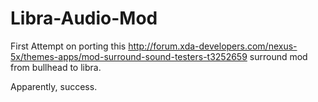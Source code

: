 # Libra-Audio-Mod

First Attempt on porting this http://forum.xda-developers.com/nexus-5x/themes-apps/mod-surround-sound-testers-t3252659 surround mod
from bullhead to libra. 


Apparently, success.

